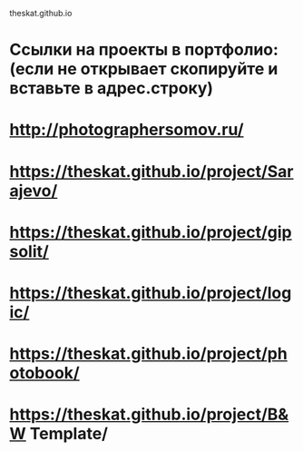  theskat.github.io
# Ссылки на проекты в портфолио: (если не открывает скопируйте и вставьте в адрес.строку)
# http://photographersomov.ru/
# https://theskat.github.io/project/Sarajevo/
# https://theskat.github.io/project/gipsolit/
# https://theskat.github.io/project/logic/
# https://theskat.github.io/project/photobook/
# https://theskat.github.io/project/B&W Template/
